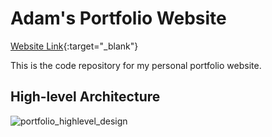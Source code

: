 # Adam's Portfolio Website
[Website Link](https://portfolio.adamwu.dev/){:target="_blank"}

This is the code repository for my personal portfolio website.

## High-level Architecture
![portfolio_highlevel_design](https://github.com/minebreak28/Portfolio-Website/assets/78050276/6e528210-f339-4690-8ecd-a74adb5221a0)
